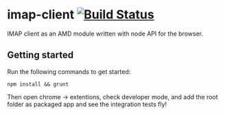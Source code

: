 imap-client [![Build Status](https://magnum.travis-ci.com/whiteout-io/imap-client.png?token=g11Y5xe1ynqF5dzGqgB8&branch=master)](https://magnum.travis-ci.com/whiteout-io/imap-client)
===========

IMAP client as an AMD module written with node API for the browser.

## Getting started

Run the following commands to get started:

    npm install && grunt

Then open chrome -> extentions, check developer mode, and add the root folder as packaged app and see the integration tests fly!
